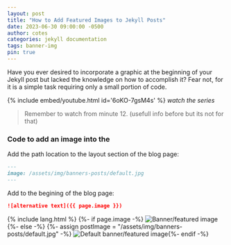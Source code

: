 ```yaml
---
layout: post
title: "How to Add Featured Images to Jekyll Posts"
date: 2023-06-30 09:00:00 -0500
author: cotes
categories: jekyll documentation
tags: banner-img
pin: true
---
```


Have you ever desired to incorporate a graphic at the beginning of your Jekyll post but lacked the knowledge on how to accomplish it? Fear not, for it is a simple task requiring only a small portion of code.

{% include embed/youtube.html id='6oKO-7gsM4s' %}
_watch the series_

> Remember to watch from minute 12. (usefull info before but its not for that)

### Code to add an image into the

Add the path location to the layout section of the blog page:

```markdown
---
image: /assets/img/banners-posts/default.jpg
---
```

Add to the begining of the blog page:

```markdown
![alternative text]({{ page.image }})
```

{% include lang.html %} {%- if page.image -%}
<img
  src="{{- page.image | relative_url -}}"
  alt="Banner/featured image"
  class="featured-image-post"
/>
{%- else -%} {%- assign postImage = "/assets/img/banners-posts/default.jpg" -%}
<img
  src="{{- postImage | relative_url -}}"
  alt="Default banner/featured image"
  class="featured-image-post"
/>{%- endif -%}
